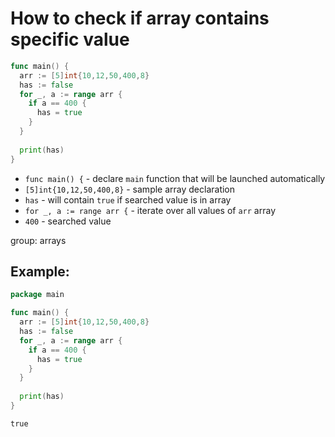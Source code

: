 # How to check if array contains specific value

```go
func main() {
  arr := [5]int{10,12,50,400,8}
  has := false
  for _, a := range arr {
    if a == 400 {
      has = true
    }
  }
  
  print(has)
}
```

- `func main() {` - declare `main` function that will be launched automatically
- `[5]int{10,12,50,400,8}` - sample array declaration
- `has` - will contain `true` if searched value is in array
- `for _, a := range arr {` - iterate over all values of `arr` array
- `400` - searched value

group: arrays

## Example: 
```go
package main

func main() {
  arr := [5]int{10,12,50,400,8}
  has := false
  for _, a := range arr {
    if a == 400 {
      has = true
    }
  }
  
  print(has)
}
```
```
true
```

